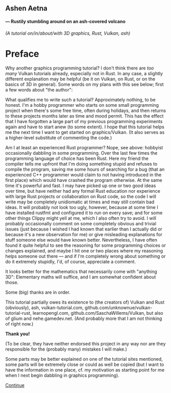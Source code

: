 ## Ashen Aetna
#### — Rustily stumbling around on an ash-covered volcano 
###### (A tutorial on/in/about/with 3D graphics, Rust, Vulkan, ash)

# Preface 
Why another graphics programming tutorial? I don't think there are *too many* Vulkan tutorials already, especially not in Rust. In any case, a slightly
different explanation may be helpful (be it on Vulkan, on Rust, or on the basics of 3D in general). Some words on my plans with this see below; first
a few words about "the author":


What qualifies me to write such a tutorial? Approximately nothing, to be honest. I'm a hobby programmer who starts on some small programming project
when there's some free time, often during holidays, and then returns to these projects months later as time and mood permit. This has the effect that
I have forgotten a large part of my previous programming experiments again and have to start anew (to some extent). I hope that this tutorial helps me
the next time I want to get started on graphics/Vulkan. (It also serves as a higher-level substitute of commenting the code.) 

Am I at least an experienced Rust programmer? Nope, see above: hobbyist occasionally dabbling in some programming. Over the last few times the
programming language of choice has been Rust. Here my friend the compiler tells me upfront that I'm doing something stupid and refuses to compile the
program, saving me some hours of searching for a bug (that an experienced C++ programmer would claim to not having introduced in the first place)
which would have crashed the program otherwise. At the same time it's powerful and fast. I may have picked up one or two good ideas over time, but
have neither had any formal Rust education nor experience with large Rust projects or collaboration on Rust code, so the code I will write may be 
completely unidiomatic at times and may still contain bad ideas. It will probably not look too ugly, however, because at some time I have installed
rustfmt and configured it to run on every save; and for some other things Clippy might yell at me, which I also often try to avoid. I will probably
occasionally comment on some completely obvious and trivial issues (just because I wished I had known that earlier than I actually did or because it's
a new observation for me) or give misleading explanations for stuff someone else would have known better. Nevertheless, I have often found it quite
helpful to see the reasoning for some programming choices or changes explained, and maybe I hit one or two places where my reasoning helps someone out
there — and if I'm completely wrong about something or do it extremely stupidly, I'd, of course, appreciate a comment.

It looks better for the mathematics that necessarily come with "anything 3D": Elementary maths will suffice, and I am somewhat confident about those.


Some (big) thanks are in order. 

This tutorial partially owes its existence to (the creators of) Vulkan and Rust (obviously), ash, vulkan-tutorial.com, github.com/unknownue/vulkan-tutorial-rust, 
learnopengl.com, github.com/SaschaWillems/Vulkan, but also of glium and nehe.gamedev.net. 
(And probably more that I am not thinking of right now.) 

**Thank you!** 

(To be clear, they have neither endorsed this project in any way nor are they responsible for the (probably many) mistakes I will make.) 

Some parts may be better explained on one of the tutorial sites mentioned, some parts will be extremely close or could as well be copied (but I want to have the
information in one place, cf. my motivation as starting point for me when I next begin dabbling in graphics programming). 


[Continue](001_Plan.md)
